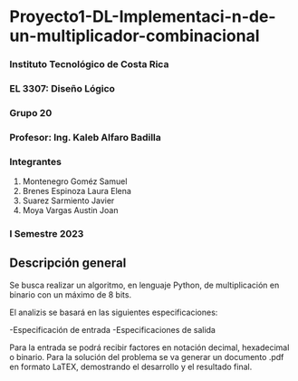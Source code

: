 # Proyecto1-DL-Implementaci-n-de-un-multiplicador-combinacional


### Instituto Tecnológico de Costa Rica
### EL 3307: Diseño Lógico
### Grupo 20
### Profesor: Ing. Kaleb Alfaro Badilla

### Integrantes
1. Montenegro Goméz Samuel
2. Brenes Espinoza Laura Elena
3. Suarez Sarmiento Javier
4. Moya Vargas Austin Joan

### I Semestre 2023


## Descripción general
Se busca realizar un algoritmo, en lenguaje Python, de multiplicación en binario con un máximo de 8 bits.

El analizis se basará en las siguientes especificaciones:

  -Especificación de entrada
  -Especificaciones de salida
  
Para la entrada se podrá recibir factores en notación decimal, hexadecimal o binario.
Para la solución del problema se va generar un documento .pdf en formato LaTEX, demostrando el desarrollo y el resultado final.
